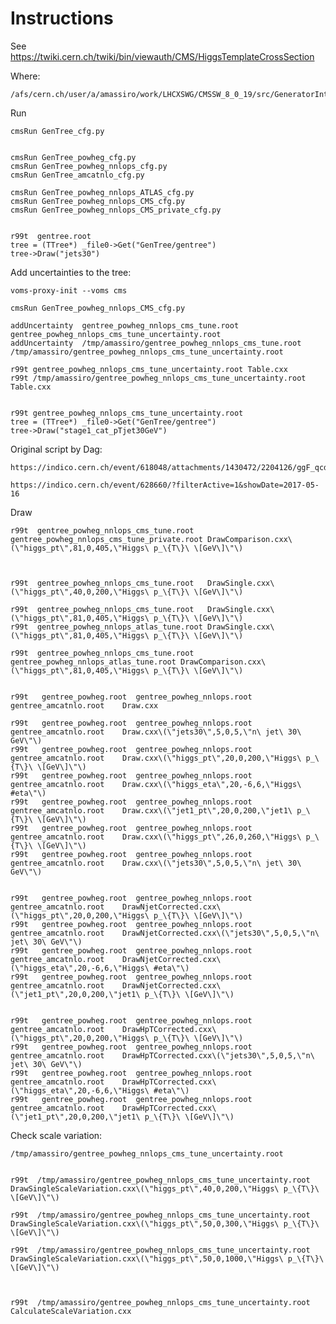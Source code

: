 Instructions
====

See
    https://twiki.cern.ch/twiki/bin/viewauth/CMS/HiggsTemplateCrossSection
    
Where:

    /afs/cern.ch/user/a/amassiro/work/LHCXSWG/CMSSW_8_0_19/src/GeneratorInterface/GenTree
    
Run

    cmsRun GenTree_cfg.py
    
    
    cmsRun GenTree_powheg_cfg.py
    cmsRun GenTree_powheg_nnlops_cfg.py
    cmsRun GenTree_amcatnlo_cfg.py

    cmsRun GenTree_powheg_nnlops_ATLAS_cfg.py
    cmsRun GenTree_powheg_nnlops_CMS_cfg.py
    cmsRun GenTree_powheg_nnlops_CMS_private_cfg.py

    
    r99t  gentree.root
    tree = (TTree*) _file0->Get("GenTree/gentree")
    tree->Draw("jets30")
    
    
Add uncertainties to the tree:

    voms-proxy-init --voms cms

    cmsRun GenTree_powheg_nnlops_CMS_cfg.py

    addUncertainty  gentree_powheg_nnlops_cms_tune.root   gentree_powheg_nnlops_cms_tune_uncertainty.root     
    addUncertainty  /tmp/amassiro/gentree_powheg_nnlops_cms_tune.root   /tmp/amassiro/gentree_powheg_nnlops_cms_tune_uncertainty.root     
    
    r99t gentree_powheg_nnlops_cms_tune_uncertainty.root Table.cxx
    r99t /tmp/amassiro/gentree_powheg_nnlops_cms_tune_uncertainty.root Table.cxx
       
    
    r99t gentree_powheg_nnlops_cms_tune_uncertainty.root 
    tree = (TTree*) _file0->Get("GenTree/gentree")
    tree->Draw("stage1_cat_pTjet30GeV")
    
    
Original script by Dag:

    https://indico.cern.ch/event/618048/attachments/1430472/2204126/ggF_qcd_uncertainty_2017.cxx
    
    https://indico.cern.ch/event/628660/?filterActive=1&showDate=2017-05-16
    
    
    
Draw

    r99t  gentree_powheg_nnlops_cms_tune.root  gentree_powheg_nnlops_cms_tune_private.root DrawComparison.cxx\(\"higgs_pt\",81,0,405,\"Higgs\ p_\{T\}\ \[GeV\]\"\)



    r99t  gentree_powheg_nnlops_cms_tune.root   DrawSingle.cxx\(\"higgs_pt\",40,0,200,\"Higgs\ p_\{T\}\ \[GeV\]\"\)
    
    r99t  gentree_powheg_nnlops_cms_tune.root   DrawSingle.cxx\(\"higgs_pt\",81,0,405,\"Higgs\ p_\{T\}\ \[GeV\]\"\)
    r99t  gentree_powheg_nnlops_atlas_tune.root DrawSingle.cxx\(\"higgs_pt\",81,0,405,\"Higgs\ p_\{T\}\ \[GeV\]\"\)

    r99t  gentree_powheg_nnlops_cms_tune.root  gentree_powheg_nnlops_atlas_tune.root DrawComparison.cxx\(\"higgs_pt\",81,0,405,\"Higgs\ p_\{T\}\ \[GeV\]\"\)

    
    r99t   gentree_powheg.root  gentree_powheg_nnlops.root   gentree_amcatnlo.root    Draw.cxx
    
    r99t   gentree_powheg.root  gentree_powheg_nnlops.root   gentree_amcatnlo.root    Draw.cxx\(\"jets30\",5,0,5,\"n\ jet\ 30\ GeV\"\)
    r99t   gentree_powheg.root  gentree_powheg_nnlops.root   gentree_amcatnlo.root    Draw.cxx\(\"higgs_pt\",20,0,200,\"Higgs\ p_\{T\}\ \[GeV\]\"\)
    r99t   gentree_powheg.root  gentree_powheg_nnlops.root   gentree_amcatnlo.root    Draw.cxx\(\"higgs_eta\",20,-6,6,\"Higgs\ #eta\"\)
    r99t   gentree_powheg.root  gentree_powheg_nnlops.root   gentree_amcatnlo.root    Draw.cxx\(\"jet1_pt\",20,0,200,\"jet1\ p_\{T\}\ \[GeV\]\"\)
    r99t   gentree_powheg.root  gentree_powheg_nnlops.root   gentree_amcatnlo.root    Draw.cxx\(\"higgs_pt\",26,0,260,\"Higgs\ p_\{T\}\ \[GeV\]\"\)
    r99t   gentree_powheg.root  gentree_powheg_nnlops.root   gentree_amcatnlo.root    Draw.cxx\(\"jets30\",5,0,5,\"n\ jet\ 30\ GeV\"\)
    

    r99t   gentree_powheg.root  gentree_powheg_nnlops.root   gentree_amcatnlo.root    DrawNjetCorrected.cxx\(\"higgs_pt\",20,0,200,\"Higgs\ p_\{T\}\ \[GeV\]\"\)
    r99t   gentree_powheg.root  gentree_powheg_nnlops.root   gentree_amcatnlo.root    DrawNjetCorrected.cxx\(\"jets30\",5,0,5,\"n\ jet\ 30\ GeV\"\)
    r99t   gentree_powheg.root  gentree_powheg_nnlops.root   gentree_amcatnlo.root    DrawNjetCorrected.cxx\(\"higgs_eta\",20,-6,6,\"Higgs\ #eta\"\)
    r99t   gentree_powheg.root  gentree_powheg_nnlops.root   gentree_amcatnlo.root    DrawNjetCorrected.cxx\(\"jet1_pt\",20,0,200,\"jet1\ p_\{T\}\ \[GeV\]\"\)


    r99t   gentree_powheg.root  gentree_powheg_nnlops.root   gentree_amcatnlo.root    DrawHpTCorrected.cxx\(\"higgs_pt\",20,0,200,\"Higgs\ p_\{T\}\ \[GeV\]\"\)
    r99t   gentree_powheg.root  gentree_powheg_nnlops.root   gentree_amcatnlo.root    DrawHpTCorrected.cxx\(\"jets30\",5,0,5,\"n\ jet\ 30\ GeV\"\)
    r99t   gentree_powheg.root  gentree_powheg_nnlops.root   gentree_amcatnlo.root    DrawHpTCorrected.cxx\(\"higgs_eta\",20,-6,6,\"Higgs\ #eta\"\)
    r99t   gentree_powheg.root  gentree_powheg_nnlops.root   gentree_amcatnlo.root    DrawHpTCorrected.cxx\(\"jet1_pt\",20,0,200,\"jet1\ p_\{T\}\ \[GeV\]\"\)
    

    
Check scale variation:


    /tmp/amassiro/gentree_powheg_nnlops_cms_tune_uncertainty.root

    
    r99t  /tmp/amassiro/gentree_powheg_nnlops_cms_tune_uncertainty.root   DrawSingleScaleVariation.cxx\(\"higgs_pt\",40,0,200,\"Higgs\ p_\{T\}\ \[GeV\]\"\)
    
    r99t  /tmp/amassiro/gentree_powheg_nnlops_cms_tune_uncertainty.root   DrawSingleScaleVariation.cxx\(\"higgs_pt\",50,0,300,\"Higgs\ p_\{T\}\ \[GeV\]\"\)
    
    r99t  /tmp/amassiro/gentree_powheg_nnlops_cms_tune_uncertainty.root   DrawSingleScaleVariation.cxx\(\"higgs_pt\",50,0,1000,\"Higgs\ p_\{T\}\ \[GeV\]\"\)
    
    

    r99t  /tmp/amassiro/gentree_powheg_nnlops_cms_tune_uncertainty.root   CalculateScaleVariation.cxx

    
    
    
    


    
